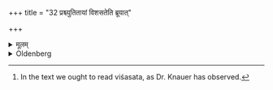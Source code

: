 +++
title = "32 प्रश्च्युतितायां विशसतेति ब्रूयात्"

+++

<details><summary>मूलम्</summary>

प्रश्च्युतितायां विशसतेति ब्रूयात् ३२
</details>

<details><summary>Oldenberg</summary>

32. [^9]  When it has ceased to drop, he should say, 'Hew the (cow) to pieces


[^9]:  In the text we ought to read viśasata, as Dr. Knauer has observed.
</details>
